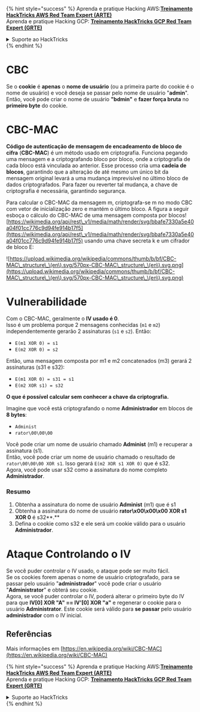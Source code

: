 {% hint style="success" %}
Aprenda e pratique Hacking AWS:<img src="/.gitbook/assets/arte.png" alt="" data-size="line">[**Treinamento HackTricks AWS Red Team Expert (ARTE)**](https://training.hacktricks.xyz/courses/arte)<img src="/.gitbook/assets/arte.png" alt="" data-size="line">\
Aprenda e pratique Hacking GCP: <img src="/.gitbook/assets/grte.png" alt="" data-size="line">[**Treinamento HackTricks GCP Red Team Expert (GRTE)**<img src="/.gitbook/assets/grte.png" alt="" data-size="line">](https://training.hacktricks.xyz/courses/grte)

<details>

<summary>Suporte ao HackTricks</summary>

* Verifique os [**planos de assinatura**](https://github.com/sponsors/carlospolop)!
* **Junte-se ao** 💬 [**grupo Discord**](https://discord.gg/hRep4RUj7f) ou ao [**grupo telegram**](https://t.me/peass) ou **siga-nos** no **Twitter** 🐦 [**@hacktricks\_live**](https://twitter.com/hacktricks\_live)**.**
* **Compartilhe truques de hacking enviando PRs para os repositórios** [**HackTricks**](https://github.com/carlospolop/hacktricks) e [**HackTricks Cloud**](https://github.com/carlospolop/hacktricks-cloud).

</details>
{% endhint %}


# CBC

Se o **cookie** é **apenas** o **nome de usuário** (ou a primeira parte do cookie é o nome de usuário) e você deseja se passar pelo nome de usuário "**admin**". Então, você pode criar o nome de usuário **"bdmin"** e **fazer força bruta** no **primeiro byte** do cookie.

# CBC-MAC

**Código de autenticação de mensagem de encadeamento de bloco de cifra** (**CBC-MAC**) é um método usado em criptografia. Funciona pegando uma mensagem e a criptografando bloco por bloco, onde a criptografia de cada bloco está vinculada ao anterior. Esse processo cria uma **cadeia de blocos**, garantindo que a alteração de até mesmo um único bit da mensagem original levará a uma mudança imprevisível no último bloco de dados criptografados. Para fazer ou reverter tal mudança, a chave de criptografia é necessária, garantindo segurança.

Para calcular o CBC-MAC da mensagem m, criptografa-se m no modo CBC com vetor de inicialização zero e mantém o último bloco. A figura a seguir esboça o cálculo do CBC-MAC de uma mensagem composta por blocos![https://wikimedia.org/api/rest\_v1/media/math/render/svg/bbafe7330a5e40a04f01cc776c9d94fe914b17f5](https://wikimedia.org/api/rest\_v1/media/math/render/svg/bbafe7330a5e40a04f01cc776c9d94fe914b17f5) usando uma chave secreta k e um cifrador de bloco E:

![https://upload.wikimedia.org/wikipedia/commons/thumb/b/bf/CBC-MAC\_structure\_\(en\).svg/570px-CBC-MAC\_structure\_\(en\).svg.png](https://upload.wikimedia.org/wikipedia/commons/thumb/b/bf/CBC-MAC\_structure\_\(en\).svg/570px-CBC-MAC\_structure\_\(en\).svg.png)

# Vulnerabilidade

Com o CBC-MAC, geralmente o **IV usado é 0**.\
Isso é um problema porque 2 mensagens conhecidas (`m1` e `m2`) independentemente gerarão 2 assinaturas (`s1` e `s2`). Então:

* `E(m1 XOR 0) = s1`
* `E(m2 XOR 0) = s2`

Então, uma mensagem composta por m1 e m2 concatenados (m3) gerará 2 assinaturas (s31 e s32):

* `E(m1 XOR 0) = s31 = s1`
* `E(m2 XOR s1) = s32`

**O que é possível calcular sem conhecer a chave da criptografia.**

Imagine que você está criptografando o nome **Administrador** em blocos de **8 bytes**:

* `Administ`
* `rator\00\00\00`

Você pode criar um nome de usuário chamado **Administ** (m1) e recuperar a assinatura (s1).\
Então, você pode criar um nome de usuário chamado o resultado de `rator\00\00\00 XOR s1`. Isso gerará `E(m2 XOR s1 XOR 0)` que é s32.\
Agora, você pode usar s32 como a assinatura do nome completo **Administrador**.

### Resumo

1. Obtenha a assinatura do nome de usuário **Administ** (m1) que é s1
2. Obtenha a assinatura do nome de usuário **rator\x00\x00\x00 XOR s1 XOR 0** é s32**.**
3. Defina o cookie como s32 e ele será um cookie válido para o usuário **Administrador**.

# Ataque Controlando o IV

Se você puder controlar o IV usado, o ataque pode ser muito fácil.\
Se os cookies forem apenas o nome de usuário criptografado, para se passar pelo usuário "**administrador**" você pode criar o usuário "**Administrator**" e obterá seu cookie.\
Agora, se você puder controlar o IV, poderá alterar o primeiro byte do IV para que **IV\[0] XOR "A" == IV'\[0] XOR "a"** e regenerar o cookie para o usuário **Administrator**. Este cookie será válido para **se passar** pelo usuário **administrador** com o IV inicial.

## Referências

Mais informações em [https://en.wikipedia.org/wiki/CBC-MAC](https://en.wikipedia.org/wiki/CBC-MAC)


{% hint style="success" %}
Aprenda e pratique Hacking AWS:<img src="/.gitbook/assets/arte.png" alt="" data-size="line">[**Treinamento HackTricks AWS Red Team Expert (ARTE)**](https://training.hacktricks.xyz/courses/arte)<img src="/.gitbook/assets/arte.png" alt="" data-size="line">\
Aprenda e pratique Hacking GCP: <img src="/.gitbook/assets/grte.png" alt="" data-size="line">[**Treinamento HackTricks GCP Red Team Expert (GRTE)**<img src="/.gitbook/assets/grte.png" alt="" data-size="line">](https://training.hacktricks.xyz/courses/grte)

<details>

<summary>Suporte ao HackTricks</summary>

* Verifique os [**planos de assinatura**](https://github.com/sponsors/carlospolop)!
* **Junte-se ao** 💬 [**grupo Discord**](https://discord.gg/hRep4RUj7f) ou ao [**grupo telegram**](https://t.me/peass) ou **siga-nos** no **Twitter** 🐦 [**@hacktricks\_live**](https://twitter.com/hacktricks\_live)**.**
* **Compartilhe truques de hacking enviando PRs para os repositórios** [**HackTricks**](https://github.com/carlospolop/hacktricks) e [**HackTricks Cloud**](https://github.com/carlospolop/hacktricks-cloud).

</details>
{% endhint %}
